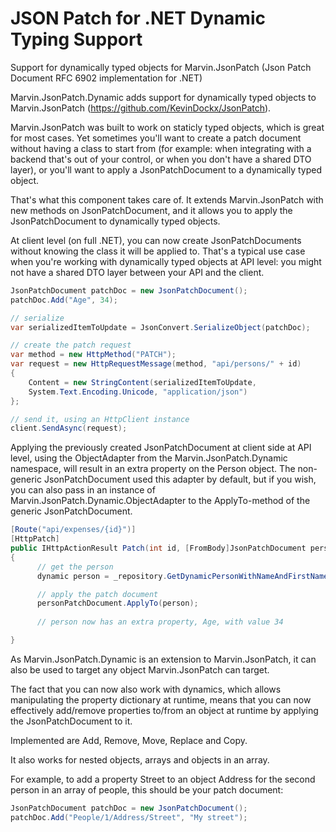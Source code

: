 # JSON Patch for .NET Dynamic Typing Support 
Support for dynamically typed objects for Marvin.JsonPatch (Json Patch Document RFC 6902 implementation for .NET)

Marvin.JsonPatch.Dynamic adds support for dynamically typed objects to Marvin.JsonPatch (https://github.com/KevinDockx/JsonPatch).  

Marvin.JsonPatch was built to work on staticly typed objects, which is great for most cases.  Yet sometimes you'll want to create a patch document without having a class to start from  (for example: when integrating with a backend that's out of your control, or when you don't have a shared DTO layer), or you'll want to apply a JsonPatchDocument to a dynamically typed object.

That's what this component takes care of.  It extends Marvin.JsonPatch with new methods on JsonPatchDocument, and it allows you to apply the JsonPatchDocument to dynamically typed objects.

At client level (on full .NET), you can now create JsonPatchDocuments without knowing the class it will be applied to.  That's a typical use case when you're working with dynamically typed objects at API level: you might not have a shared DTO layer between your API and the client.


```csharp
JsonPatchDocument patchDoc = new JsonPatchDocument();
patchDoc.Add("Age", 34);

// serialize
var serializedItemToUpdate = JsonConvert.SerializeObject(patchDoc);

// create the patch request
var method = new HttpMethod("PATCH");
var request = new HttpRequestMessage(method, "api/persons/" + id)
{
    Content = new StringContent(serializedItemToUpdate,
    System.Text.Encoding.Unicode, "application/json")
};

// send it, using an HttpClient instance
client.SendAsync(request);
```

Applying the previously created JsonPatchDocument at client side at API level, using the ObjectAdapter from the Marvin.JsonPatch.Dynamic namespace, will result in an extra property on the Person object.  The non-generic JsonPatchDocument used this adapter by default, but if you wish, you can also pass in an instance of Marvin.JsonPatch.Dynamic.ObjectAdapter to the ApplyTo-method of the generic JsonPatchDocument.  

```csharp
[Route("api/expenses/{id}")]
[HttpPatch]
public IHttpActionResult Patch(int id, [FromBody]JsonPatchDocument personPatchDocument)
{
      // get the person 
      dynamic person = _repository.GetDynamicPersonWithNameAndFirstName(id);

      // apply the patch document 
      personPatchDocument.ApplyTo(person);
      
      // person now has an extra property, Age, with value 34

}
```


As Marvin.JsonPatch.Dynamic is an extension to Marvin.JsonPatch, it can also be used to target any object Marvin.JsonPatch can target.

The fact that you can now also work with dynamics, which allows manipulating the property dictionary at runtime, means that you can now effectively add/remove properties to/from an object at runtime by applying the JsonPatchDocument to it.

Implemented are Add, Remove, Move, Replace and Copy.

It also works for nested objects, arrays and objects in an array.  

For example, to add a property Street to an object Address for the second person in an array of people, this should be your patch document:

```csharp
JsonPatchDocument patchDoc = new JsonPatchDocument();
patchDoc.Add("People/1/Address/Street", "My street");
```
